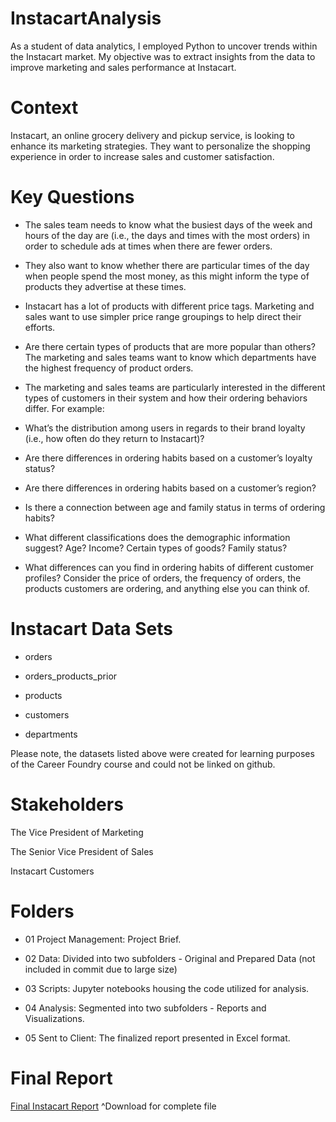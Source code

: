 # InstacartAnalysis
As a student of data analytics, I employed Python to uncover trends within the Instacart market. My objective was to extract insights from the data to improve marketing and sales performance at Instacart.  

# Context
Instacart, an online grocery delivery and pickup service, is looking to enhance its marketing strategies. They want to personalize the shopping experience in order to increase sales and customer satisfaction. 

# Key Questions

- The sales team needs to know what the busiest days of the week and hours of the day are (i.e., the days and times with the most orders) in order to schedule ads at times when there are fewer orders.

- They also want to know whether there are particular times of the day when people spend the most money, as this might inform the type of products they advertise at these times.

- Instacart has a lot of products with different price tags. Marketing and sales want to use simpler price range groupings to help direct their efforts.

- Are there certain types of products that are more popular than others? The marketing and sales teams want to know which departments have the highest frequency of product orders.

- The marketing and sales teams are particularly interested in the different types of customers in their system and how their ordering behaviors differ. For example:

- What’s the distribution among users in regards to their brand loyalty (i.e., how often do they return to Instacart)?

- Are there differences in ordering habits based on a customer’s loyalty status?

- Are there differences in ordering habits based on a customer’s region?

- Is there a connection between age and family status in terms of ordering habits?

- What different classifications does the demographic information suggest? Age? Income? Certain types of goods? Family status?

- What differences can you find in ordering habits of different customer profiles? Consider the price of orders, the frequency of orders, the products customers are ordering, and anything else you can think of.


# Instacart Data Sets

- orders

- orders_products_prior

- products

- customers

- departments


Please note, the datasets listed above were created for learning purposes of the Career Foundry course and could not be linked on github.

# Stakeholders

The Vice President of Marketing

The Senior Vice President of Sales

Instacart Customers

# Folders
- 01 Project Management: Project Brief.

- 02 Data: Divided into two subfolders - Original and Prepared Data (not included in commit due to large size) 

- 03 Scripts: Jupyter notebooks housing the code utilized for analysis.

- 04 Analysis: Segmented into two subfolders - Reports and Visualizations. 

- 05 Sent to Client: The finalized report presented in Excel format.

# Final Report

[Final Instacart Report](https://onedrive.live.com/edit?id=20C108CC7B8F648E!s1b1befb3b90641c9bcb7dad38c3b3bad&resid=20C108CC7B8F648E!s1b1befb3b90641c9bcb7dad38c3b3bad&cid=20c108cc7b8f648e&ithint=file%2cxlsx&redeem=aHR0cHM6Ly8xZHJ2Lm1zL3gvYy8yMGMxMDhjYzdiOGY2NDhlL0ViUHZHeHNHdWNsQnZMZmEwNHc3TzYwQkRGTmlndEZyTzVBS19EclE2Tk9KZXc_ZT1pNExvMXE&migratedtospo=true&wdo=2)
^Download for complete file


